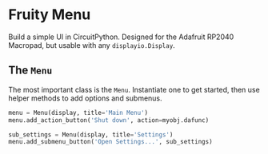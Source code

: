 # Fruity Menu
Build a simple UI in CircuitPython. Designed for the Adafruit RP2040 Macropad, but usable with any `displayio.Display`.

## The `Menu`
The most important class is the `Menu`. Instantiate one to get started, then use helper methods
to add options and submenus.

```py
menu = Menu(display, title='Main Menu')
menu.add_action_button('Shut down', action=myobj.dafunc)

sub_settings = Menu(display, title='Settings')
menu.add_submenu_button('Open Settings...', sub_settings)
```

